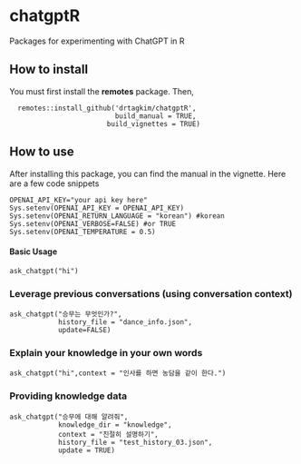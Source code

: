 # chatgptR
Packages for experimenting with ChatGPT in R

## How to install

You must first install the **remotes** package. Then,

```{r}
  remotes::install_github('drtagkim/chatgptR',
                          build_manual = TRUE,
                        build_vignettes = TRUE)
```

## How to use

After installing this package, you can find the manual in the vignette. Here are a few code snippets


```{r,eval=FALSE}
OPENAI_API_KEY="your api key here"
Sys.setenv(OPENAI_API_KEY = OPENAI_API_KEY)
Sys.setenv(OPENAI_RETURN_LANGUAGE = "korean") #korean
Sys.setenv(OPENAI_VERBOSE=FALSE) #or TRUE
Sys.setenv(OPENAI_TEMPERATURE = 0.5)
```

#### Basic Usage
```{r, eval=FALSE}
ask_chatgpt("hi")
```

### Leverage previous conversations (using conversation context)
```{r, eval=FALSE}
ask_chatgpt("승무는 무엇인가?",
            history_file = "dance_info.json",
            update=FALSE)
```

### Explain your knowledge in your own words
```{r, eval=FALSE}
ask_chatgpt("hi",context = "인사를 하면 농담을 같이 한다.")
```

### Providing knowledge data
```{r, eval=FALSE}
ask_chatgpt("승무에 대해 알려줘",
            knowledge_dir = "knowledge",
            context = "친절히 설명하기",
            history_file = "test_history_03.json",
            update = TRUE)
```

